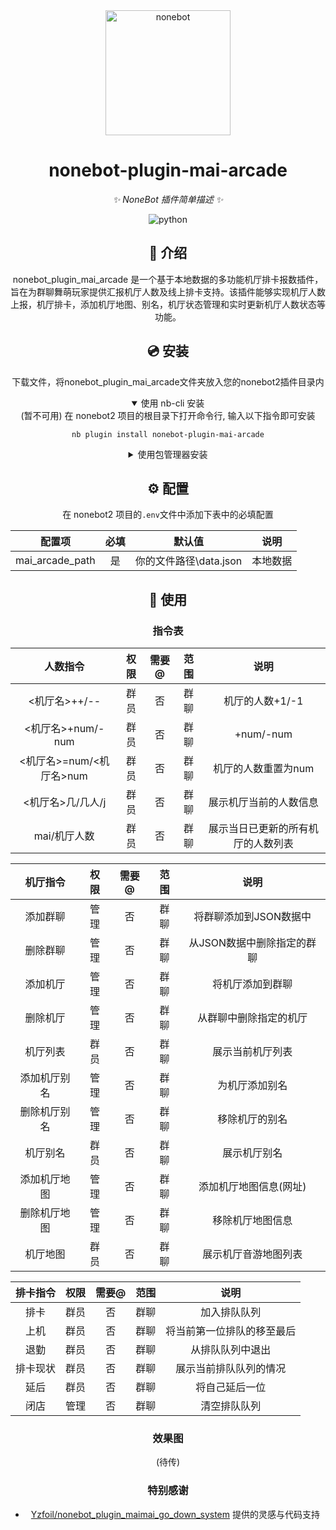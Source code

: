 <div align="center">

  <a href="https://v2.nonebot.dev/">
    <img src="https://v2.nonebot.dev/logo.png" width="200" height="200" alt="nonebot">
  </a>
  
# nonebot-plugin-mai-arcade

_✨ NoneBot 插件简单描述 ✨_


</a>
<img src="https://img.shields.io/badge/python-3.9+-blue.svg" alt="python">


## 📖 介绍

nonebot_plugin_mai_arcade 是一个基于本地数据的多功能机厅排卡报数插件，旨在为群聊舞萌玩家提供汇报机厅人数及线上排卡支持。该插件能够实现机厅人数上报，机厅排卡，添加机厅地图、别名，机厅状态管理和实时更新机厅人数状态等功能。

## 💿 安装

下载文件，将nonebot_plugin_mai_arcade文件夹放入您的nonebot2插件目录内

<details open>
<summary>使用 nb-cli 安装</summary> (暂不可用)
在 nonebot2 项目的根目录下打开命令行, 输入以下指令即可安装

    nb plugin install nonebot-plugin-mai-arcade

</details>

<details>
<summary>使用包管理器安装</summary> (暂不可用)
在 nonebot2 项目的插件目录下, 打开命令行, 根据你使用的包管理器, 输入相应的安装命令

<details>
<summary>pip</summary> (暂不可用)

    pip install nonebot-plugin-mai-arcade

</details>

打开 nonebot2 项目根目录下的 `pyproject.toml` 文件, 在 `[tool.nonebot]` 部分追加写入

    plugins = ["nonebot_plugin_mai_arcade"]

</details>

## ⚙️ 配置

在 nonebot2 项目的`.env`文件中添加下表中的必填配置

| 配置项 | 必填 | 默认值 | 说明 |
|:-----:|:----:|:----:|:----:|
| mai_arcade_path | 是 | 你的文件路径\data.json | 本地数据 |

## 🎉 使用
### 指令表
| 人数指令 | 权限 | 需要@ | 范围 | 说明 |
|:-----:|:----:|:----:|:----:|:----:|
| <机厅名>++/-- | 群员 | 否 | 群聊 | 机厅的人数+1/-1 |
| <机厅名>+num/-num | 群员 | 否 | 群聊 | +num/-num |
| <机厅名>=num/<机厅名>num| 群员 | 否 | 群聊 | 机厅的人数重置为num |
| <机厅名>几/几人/j | 群员 | 否 | 群聊 | 展示机厅当前的人数信息 |
| mai/机厅人数 | 群员 | 否 | 群聊 | 展示当日已更新的所有机厅的人数列表 |

| 机厅指令 | 权限 | 需要@ | 范围 | 说明 |
|:-----:|:----:|:----:|:----:|:----:|
| 添加群聊 | 管理 | 否 | 群聊 | 将群聊添加到JSON数据中 |
| 删除群聊 | 管理 | 否 | 群聊 | 从JSON数据中删除指定的群聊 |
| 添加机厅 | 管理 | 否 | 群聊 | 将机厅添加到群聊 |
| 删除机厅 | 管理 | 否 | 群聊 | 从群聊中删除指定的机厅 |
| 机厅列表 | 群员 | 否 | 群聊 | 展示当前机厅列表 |
| 添加机厅别名 | 管理 | 否 | 群聊 | 为机厅添加别名 |
| 删除机厅别名 | 管理 | 否 | 群聊 | 移除机厅的别名 |
| 机厅别名 | 群员 | 否 | 群聊 | 展示机厅别名 |
| 添加机厅地图 | 管理 | 否 | 群聊 | 添加机厅地图信息(网址) |
| 删除机厅地图 | 管理 | 否 | 群聊 | 移除机厅地图信息 |
| 机厅地图 | 群员 | 否 | 群聊 | 展示机厅音游地图列表 |

| 排卡指令 | 权限 | 需要@ | 范围 | 说明 |
|:-----:|:----:|:----:|:----:|:----:|
| 排卡 | 群员 | 否 | 群聊 | 加入排队队列 |
| 上机 | 群员 | 否 | 群聊 | 将当前第一位排队的移至最后 |
| 退勤 | 群员 | 否 | 群聊 | 从排队队列中退出 |
| 排卡现状 | 群员 | 否 | 群聊 | 展示当前排队队列的情况 |
| 延后 | 群员 | 否 | 群聊 | 将自己延后一位 |
| 闭店 | 管理 | 否 | 群聊 | 清空排队队列 |

### 效果图
(待传)

### 特别感谢
- [Yzfoil/nonebot_plugin_maimai_go_down_system](https://github.com/Yzfoil/nonebot_plugin_maimai_go_down_system) 提供的灵感与代码支持
